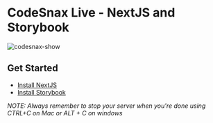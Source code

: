 # CodeSnax Live - NextJS and Storybook

![codesnax-show](https://github.com/Repped-In-Tech/codesnax-live-next-js-storybook/assets/29741570/59c085f5-3d10-4d47-8e1f-d3f22d950842)

## Get Started
- [Install NextJS](https://nextjs.org/docs/getting-started/installation)
- [Install Storybook](https://storybook.js.org/docs/get-started/nextjs)

_NOTE: Always remember to stop your server when you're done using CTRL+C on Mac or ALT + C on windows_
